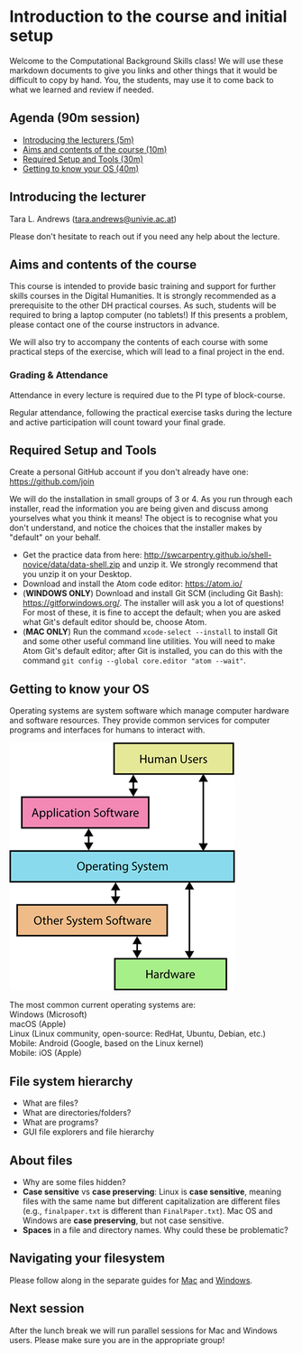 # Introduction to the course and initial setup

Welcome to the Computational Background Skills class! We will use these markdown documents to give you links and other things that it would be difficult to copy by hand. You, the students, may use it to come back to what we learned and review if needed.

## Agenda (90m session)
* [Introducing the lecturers (5m)](#introducing-the-lecturers)
* [Aims and contents of the course (10m)](#aims-and-contents-of-the-course)
* [Required Setup and Tools (30m)](#required-setup-and-tools)
* [Getting to know your OS (40m)](#getting-to-know-your-OS)

## Introducing the lecturer
Tara L. Andrews (tara.andrews@univie.ac.at)  

Please don't hesitate to reach out if you need any help about the lecture.

## Aims and contents of the course
This course is intended to provide basic training and support for further skills courses in the Digital Humanities. It is strongly recommended as a prerequisite to the other DH practical courses.
As such, students will be required to bring a laptop computer (no tablets!) If this presents a problem, please contact one of the course instructors in advance.

We will also try to accompany the contents of each course with some practical steps of the exercise, which will lead to a final project in the end.

### Grading & Attendance
Attendance in every lecture is required due to the PI type of block-course.

Regular attendance, following the practical exercise tasks during the lecture and active participation will count toward your final grade.

## Required Setup and Tools

Create a personal GitHub account if you don't already have one: https://github.com/join

We will do the installation in small groups of 3 or 4. As you run through each installer, read the information you are being given and discuss among yourselves what you think it means! The object is to recognise what you don't understand, and notice the choices that the installer makes by "default" on your behalf.

- Get the practice data from here: http://swcarpentry.github.io/shell-novice/data/data-shell.zip and unzip it. We strongly recommend that you unzip it on your Desktop.
- Download and install the Atom code editor: https://atom.io/
- (**WINDOWS ONLY**) Download and install Git SCM (including Git Bash): https://gitforwindows.org/. The installer will ask you a lot of questions! For most of these, it is fine to accept the default; when you are asked what Git's default editor should be, choose Atom.
- (**MAC ONLY**) Run the command `xcode-select --install` to install Git and some other useful command line utilities. You will need to make Atom Git's default editor; after Git is installed, you can do this with the command `git config --global core.editor "atom --wait"`. 

## Getting to know your OS

Operating systems are system software which manage computer hardware and software resources. They provide common services for computer programs and interfaces for humans to interact with.

![Operating System](images/operating_system.png)

The most common current operating systems are:  
Windows (Microsoft)  
macOS (Apple)  
Linux (Linux community, open-source: RedHat, Ubuntu, Debian, etc.)  
Mobile: Android (Google, based on the Linux kernel)  
Mobile: iOS (Apple)  

## File system hierarchy

* What are files?
* What are directories/folders? <!-- Directories are a special kind of file.
Thinking about why we call them folders: a folder and a piece of paper are the same, and can do some of the same things. A folder can also hold pieces of paper.-->
* What are programs? <!--Programs are files that can do something, but are still files nonetheless. Take a piece of paper out of your folder, fold it into an airplane, and throw it. It's still a piece of paper you can read from and write on, but it can fly.-->
* GUI file explorers and file hierarchy

## About files

* Why are some files hidden? <!--If you change something, however small, in some of these files, you can break your computer. Be careful! -->
* **Case sensitive** vs **case preserving**: Linux is **case sensitive**, meaning files with the same name but different capitalization are different files (e.g., `finalpaper.txt` is different than `FinalPaper.txt`). Mac OS and Windows are **case preserving**, but not case sensitive. <!-- (This preference can be changed when configuring the filesystem, but certain programs will not run in a case sensitive environment, so it’s best to leave it alone). A case preserving file system will spell the filename as you type it, but if you create a different file with a name that differs only in capitalization, it will overwrite the first one. We recommend not creating filenames that differ only in capitalization even on Linux; not only is it potentially confusing, but you may be collaborating on a project with someone not on Linux. -->
* **Spaces** in a file and directory names. Why could these be problematic?

## Navigating your filesystem

Please follow along in the separate guides for [Mac](os_mac.md) and [Windows](os_windows.md).

## Next session

After the lunch break we will run parallel sessions for Mac and Windows users. Please make sure you are in the appropriate group!
